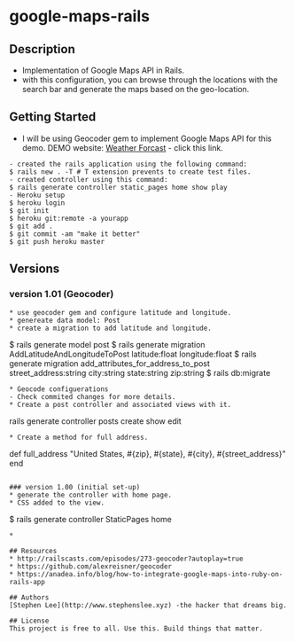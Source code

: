 # google-maps-rails

## Description
* Implementation of Google Maps API in Rails.
* with this configuration, you can browse through the locations with the search bar and generate the maps
  based on the geo-location.

## Getting Started
* I will be using Geocoder gem to implement Google Maps API for this demo.
DEMO website: [Weather Forcast](https://google-maps-geocoder.herokuapp.com) - click this link.

```
- created the rails application using the following command:
$ rails new . -T # T extension prevents to create test files.
- created controller using this command:
$ rails generate controller static_pages home show play
- Heroku setup
$ heroku login
$ git init
$ heroku git:remote -a yourapp
$ git add .
$ git commit -am "make it better"
$ git push heroku master
```
## Versions

### version 1.01 (Geocoder)
```
* use geocoder gem and configure latitude and longitude.
* genereate data model: Post
* create a migration to add latitude and longitude.
```
$ rails generate model post
$ rails generate migration AddLatitudeAndLongitudeToPost latitude:float longitude:float
$ rails generate migration add_attributes_for_address_to_post \
  street_address:string city:string state:string zip:string 
$ rails db:migrate
```
* Geocode configuerations
- Check commited changes for more details.
* Create a post controller and associated views with it.
```
rails generate controller posts create show edit
```
* Create a method for full address.
```
def full_address
 	"United States, #{zip}, #{state}, #{city}, #{street_address}"
end
```

### version 1.00 (initial set-up)
* generate the controller with home page.
* CSS added to the view.
```
$ rails generate controller StaticPages home
```
* 

## Resources
* http://railscasts.com/episodes/273-geocoder?autoplay=true
* https://github.com/alexreisner/geocoder
* https://anadea.info/blog/how-to-integrate-google-maps-into-ruby-on-rails-app

## Authors
[Stephen Lee](http://www.stephenslee.xyz) -the hacker that dreams big.

## License
This project is free to all. Use this. Build things that matter.